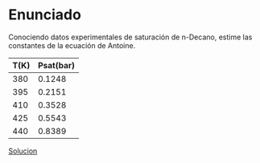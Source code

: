 # Enunciado

Conociendo datos experimentales de saturación de n-Decano, estime las constantes de la ecuación de Antoine. 

T(K) | Psat(bar)
----|-------
380	| 0.1248
395	| 0.2151
410	| 0.3528
425	| 0.5543
440	| 0.8389

[Solucion](../py/T01_agl_coef_antoine.ipynb)
